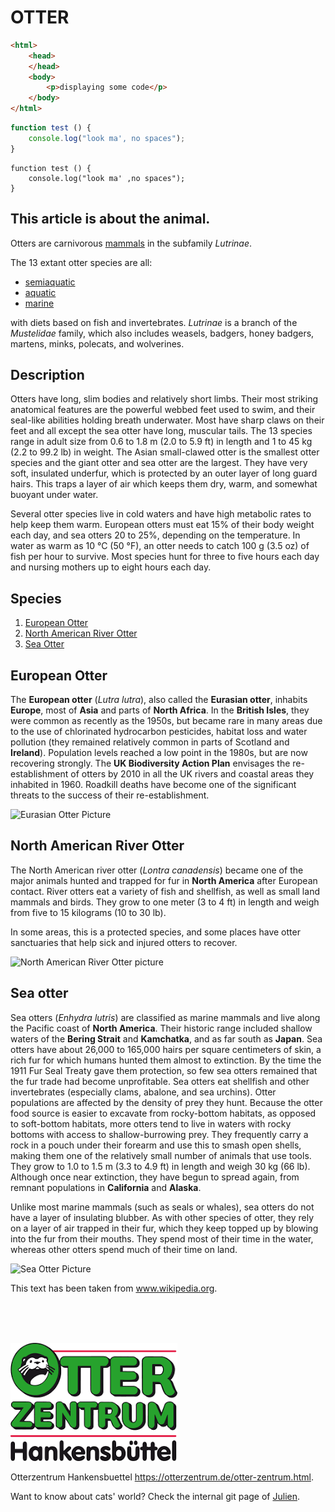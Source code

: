 # OTTER

```html
<html>
    <head>
    </head>
    <body>
        <p>displaying some code</p>
    </body>
</html>
```

```javascript
function test () {
    console.log("look ma', no spaces");
}
```

```
function test () {
    console.log("look ma' ,no spaces");
}
```

## This article is about the animal.

Otters are carnivorous [mammals][mammals page] in the subfamily _Lutrinae_.  

The 13 extant otter species are all:
* [semiaquatic][semaqua]
* [aquatic][aqua]
* [marine][mar]

with diets based on fish and invertebrates. _Lutrinae_ is a branch of the _Mustelidae_ family, which also includes weasels, badgers, honey badgers, martens, minks, polecats, and wolverines. 

## Description

Otters have long, slim bodies and relatively short limbs. Their most striking anatomical features are the powerful webbed feet used to swim, and their seal-like abilities holding breath underwater. Most have sharp claws on their feet and all except the sea otter have long, muscular tails. The 13 species range in adult size from 0.6 to 1.8 m (2.0 to 5.9 ft) in length and 1 to 45 kg (2.2 to 99.2 lb) in weight. The Asian small-clawed otter is the smallest otter species and the giant otter and sea otter are the largest. They have very soft, insulated underfur, which is protected by an outer layer of long guard hairs. This traps a layer of air which keeps them dry, warm, and somewhat buoyant under water.

Several otter species live in cold waters and have high metabolic rates to help keep them warm. European otters must eat 15% of their body weight each day, and sea otters 20 to 25%, depending on the temperature. In water as warm as 10 °C (50 °F), an otter needs to catch 100 g (3.5 oz) of fish per hour to survive. Most species hunt for three to five hours each day and nursing mothers up to eight hours each day. 

## Species

1. [European Otter](#european-otter)
2. [North American River Otter](#North-American-River-Otter)
3. [Sea Otter](#Sea-otter)

## European Otter

The **European otter** (_Lutra lutra_), also called the **Eurasian otter**, inhabits **Europe**, most of **Asia** and parts of **North Africa**. In the **British Isles**, they were common as recently as the 1950s, but became rare in many areas due to the use of chlorinated hydrocarbon pesticides, habitat loss and water pollution (they remained relatively common in parts of Scotland and **Ireland**). Population levels reached a low point in the 1980s, but are now recovering strongly. The **UK Biodiversity Action Plan** envisages the re-establishment of otters by 2010 in all the UK rivers and coastal areas they inhabited in 1960. Roadkill deaths have become one of the significant threats to the success of their re-establishment. 

![Eurasian Otter Picture](https://upload.wikimedia.org/wikipedia/commons/b/b7/Otter_in_Southwold.jpg)  

## North American River Otter

The North American river otter (_Lontra canadensis_) became one of the major animals hunted and trapped for fur in **North America** after European contact. River otters eat a variety of fish and shellfish, as well as small land mammals and birds. They grow to one meter (3 to 4 ft) in length and weigh from five to 15 kilograms (10 to 30 lb).

In some areas, this is a protected species, and some places have otter sanctuaries that help sick and injured otters to recover. 

![North American River Otter picture](https://upload.wikimedia.org/wikipedia/commons/8/82/LutraCanadensis_fullres.jpg)  

## Sea otter

Sea otters (_Enhydra lutris_) are classified as marine mammals and live along the Pacific coast of **North America**. Their historic range included shallow waters of the **Bering Strait** and **Kamchatka**, and as far south as **Japan**. Sea otters have about 26,000 to 165,000 hairs per square centimeters of skin, a rich fur for which humans hunted them almost to extinction. By the time the 1911 Fur Seal Treaty gave them protection, so few sea otters remained that the fur trade had become unprofitable. Sea otters eat shellfish and other invertebrates (especially clams, abalone, and sea urchins). Otter populations are affected by the density of prey they hunt. Because the otter food source is easier to excavate from rocky-bottom habitats, as opposed to soft-bottom habitats, more otters tend to live in waters with rocky bottoms with access to shallow-burrowing prey. They frequently carry a rock in a pouch under their forearm and use this to smash open shells, making them one of the relatively small number of animals that use tools. They grow to 1.0 to 1.5 m (3.3 to 4.9 ft) in length and weigh 30 kg (66 lb). Although once near extinction, they have begun to spread again, from remnant populations in **California** and **Alaska**.

Unlike most marine mammals (such as seals or whales), sea otters do not have a layer of insulating blubber. As with other species of otter, they rely on a layer of air trapped in their fur, which they keep topped up by blowing into the fur from their mouths. They spend most of their time in the water, whereas other otters spend much of their time on land. 

![Sea Otter Picture](https://upload.wikimedia.org/wikipedia/commons/0/02/Sea_Otter_%28Enhydra_lutris%29_%2825169790524%29_crop.jpg)

[mammals page]: https://en.wikipedia.org/wiki/Mammal

[semaqua]: https://en.wikipedia.org/wiki/List_of_semiaquatic_tetrapods

[aqua]: https://en.wikipedia.org/wiki/Aquatic_animal

[mar]: https://en.wikipedia.org/wiki/Marine_ecosystem

This text has been taken from www.wikipedia.org.

<br>
<br>
<br>

![Ott-Zen](ott_zen.png "otter-zentrum-logo")

Otterzentrum Hankensbuettel 
<https://otterzentrum.de/otter-zentrum.html>.

Want to know about cats' world? Check the internal git page of [Julien](../../../julien).

